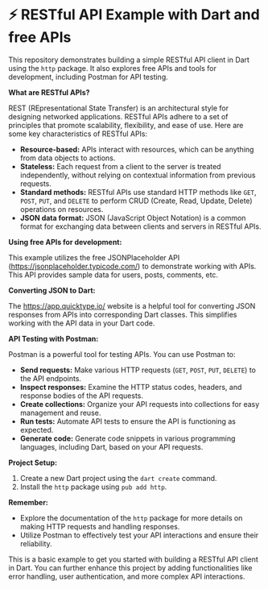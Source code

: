 # ⚡ RESTful API Example with Dart and free APIs 

This repository demonstrates building a simple RESTful API client in Dart using the `http` package. It also explores free APIs and tools for development, including Postman for API testing.

**What are RESTful APIs?**

REST (REpresentational State Transfer) is an architectural style for designing networked applications. RESTful APIs adhere to a set of principles that promote scalability, flexibility, and ease of use. Here are some key characteristics of RESTful APIs:

* **Resource-based:** APIs interact with resources, which can be anything from data objects to actions.
* **Stateless:** Each request from a client to the server is treated independently, without relying on contextual information from previous requests.
* **Standard methods:** RESTful APIs use standard HTTP methods like `GET`, `POST`, `PUT`, and `DELETE` to perform CRUD (Create, Read, Update, Delete) operations on resources.
* **JSON data format:** JSON (JavaScript Object Notation) is a common format for exchanging data between clients and servers in RESTful APIs.

**Using free APIs for development:**

This example utilizes the free JSONPlaceholder API (https://jsonplaceholder.typicode.com/) to demonstrate working with APIs. This API provides sample data for users, posts, comments, etc.

**Converting JSON to Dart:**

The https://app.quicktype.io/ website is a helpful tool for converting JSON responses from APIs into corresponding Dart classes. This simplifies working with the API data in your Dart code.

**API Testing with Postman:**

Postman is a powerful tool for testing APIs. You can use Postman to:

* **Send requests:** Make various HTTP requests (`GET`, `POST`, `PUT`, `DELETE`) to the API endpoints.
* **Inspect responses:** Examine the HTTP status codes, headers, and response bodies of the API requests.
* **Create collections:** Organize your API requests into collections for easy management and reuse.
* **Run tests:** Automate API tests to ensure the API is functioning as expected.
* **Generate code:** Generate code snippets in various programming languages, including Dart, based on your API requests.

**Project Setup:**

1. Create a new Dart project using the `dart create` command.
2. Install the `http` package using `pub add http`.

**Remember:**

* Explore the documentation of the `http` package for more details on making HTTP requests and handling responses.
* Utilize Postman to effectively test your API interactions and ensure their reliability.

This is a basic example to get you started with building a RESTful API client in Dart. You can further enhance this project by adding functionalities like error handling, user authentication, and more complex API interactions.
